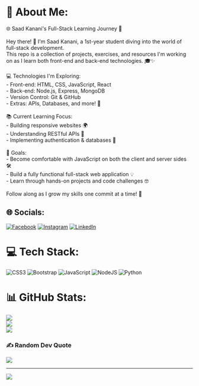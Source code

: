 # 💫 About Me:
🌐 Saad Kanani's Full-Stack Learning Journey 🚀<br><br>Hey there! 👋 I'm Saad Kanani, a 1st-year student diving into the world of full-stack development. <br>This repo is a collection of projects, exercises, and resources I'm working on as I learn both front-end and back-end technologies. 🎓✨<br><br>💻 Technologies I'm Exploring:<br>- Front-end: HTML, CSS, JavaScript, React<br>- Back-end: Node.js, Express, MongoDB<br>- Version Control: Git & GitHub<br>- Extras: APIs, Databases, and more! 🎯<br><br>📚 Current Learning Focus:<br>- Building responsive websites 🌍<br>- Understanding RESTful APIs 🔄<br>- Implementing authentication & databases 🔐<br><br>🌱 Goals:<br>- Become comfortable with JavaScript on both the client and server sides 🛠️<br>- Build a fully functional full-stack web application 💡<br>- Learn through hands-on projects and code challenges 🤓<br><br>Follow along as I grow my skills one commit at a time! 🌟


## 🌐 Socials:
[![Facebook](https://img.shields.io/badge/Facebook-%231877F2.svg?logo=Facebook&logoColor=white)](https://facebook.com/61567204026873) [![Instagram](https://img.shields.io/badge/Instagram-%23E4405F.svg?logo=Instagram&logoColor=white)](https://instagram.com/saad__kanani) [![LinkedIn](https://img.shields.io/badge/LinkedIn-%230077B5.svg?logo=linkedin&logoColor=white)](https://linkedin.com/in/saad-kanani) 

# 💻 Tech Stack:
![CSS3](https://img.shields.io/badge/css3-%231572B6.svg?style=for-the-badge&logo=css3&logoColor=white) ![Bootstrap](https://img.shields.io/badge/bootstrap-%238511FA.svg?style=for-the-badge&logo=bootstrap&logoColor=white) ![JavaScript](https://img.shields.io/badge/javascript-%23323330.svg?style=for-the-badge&logo=javascript&logoColor=%23F7DF1E) ![NodeJS](https://img.shields.io/badge/node.js-6DA55F?style=for-the-badge&logo=node.js&logoColor=white) ![Python](https://img.shields.io/badge/python-3670A0?style=for-the-badge&logo=python&logoColor=ffdd54)
# 📊 GitHub Stats:
![](https://github-readme-stats.vercel.app/api?username=Sa3d-Ka&theme=dark&hide_border=false&include_all_commits=false&count_private=false)<br/>
![](https://github-readme-streak-stats.herokuapp.com/?user=Sa3d-Ka&theme=dark&hide_border=false)<br/>
![](https://github-readme-stats.vercel.app/api/top-langs/?username=Sa3d-Ka&theme=dark&hide_border=false&include_all_commits=false&count_private=false&layout=compact)

### ✍️ Random Dev Quote
![](https://quotes-github-readme.vercel.app/api?type=horizontal&theme=radical)

---
[![](https://visitcount.itsvg.in/api?id=Sa3d-Ka&icon=0&color=0)](https://visitcount.itsvg.in)

<!-- Proudly created with GPRM ( https://gprm.itsvg.in ) -->
